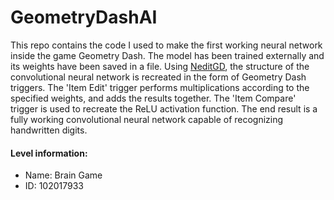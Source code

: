 # GeometryDashAI
This repo contains the code I used to make the first working neural network inside the game Geometry Dash. The model has been trained externally and its weights have been saved in a file. Using [NeditGD](https://github.com/Boris-Filin/NeditGD), the structure of the convolutional neural network is recreated in the form of Geometry Dash triggers. The 'Item Edit' trigger performs multiplications according to the specified weights, and adds the results together. The 'Item Compare' trigger is used to recreate the ReLU activation function. The end result is a fully working convolutional neural network capable of recognizing handwritten digits. 

#### Level information:
- Name: Brain Game
- ID: 102017933
